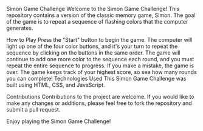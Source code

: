 Simon Game Challenge
Welcome to the Simon Game Challenge! This repository contains a version of the classic memory game, Simon. The goal of the game is to repeat a sequence of flashing colors that the computer generates.

How to Play
Press the "Start" button to begin the game.
The computer will light up one of the four color buttons, and it's your turn to repeat the sequence by clicking on the buttons in the same order.
The game will continue to add one more color to the sequence each round, and you must repeat the entire sequence to progress.
If you make a mistake, the game is over.
The game keeps track of your highest score, so see how many rounds you can complete!
Technologies Used
This Simon Game Challenge was built using HTML, CSS, and JavaScript.

Contributions
Contributions to the project are welcome. If you would like to make any changes or additions, please feel free to fork the repository and submit a pull request.

Enjoy playing the Simon Game Challenge!
